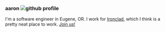 ### aaron ![github profile](https://aaronhipple.com/github-profile.png)

I'm a software engineer in Eugene, OR. I work for [Ironclad](https://ironcladapp.com), which I think is a pretty neat place to work. [Join us!](https://ironcladapp.com/careers/)

